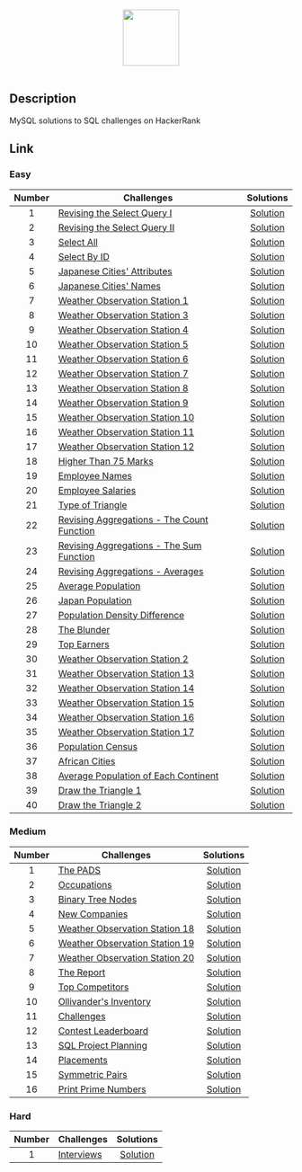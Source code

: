 <p align="center">  
	<br>
	<a href="https://www.hackerrank.com/domains/sql">
        <img height=100 src="https://hrcdn.net/community-frontend/assets/brand/logo-new-white-green-a5cb16e0ae.svg"> 
    </a>
    <br>
    <br>
</p>

## Description
MySQL solutions to SQL challenges on HackerRank

## Link

### Easy

| Number | Challenges | Solutions |
|:------:|------------|:---------:|
| 1 |  [Revising the Select Query I](https://www.hackerrank.com/challenges/revising-the-select-query/problem) | [Solution](1_Easy/Revising%20the%20Select%20Query%20I.sql)
| 2 |  [Revising the Select Query II](https://www.hackerrank.com/challenges/revising-the-select-query-2/problem) | [Solution](1_Easy/Revising%20the%20Select%20Query%20II.sql)
| 3 |  [Select All](https://www.hackerrank.com/challenges/select-all-sql/problem) | [Solution](1_Easy/Select%20All.sql)
| 4 |  [Select By ID](https://www.hackerrank.com/challenges/select-by-id/problem) | [Solution](1_Easy/Select%20By%20ID.sql)
| 5 |  [Japanese Cities' Attributes](https://www.hackerrank.com/challenges/japanese-cities-attributes/problem) | [Solution](1_Easy/Japanese%20Cities'%20Attributes.sql)
| 6 |  [Japanese Cities' Names](https://www.hackerrank.com/challenges/japanese-cities-name/problem) | [Solution](1_Easy/Japanese%20Cities'%20Names.sql)
| 7 |  [Weather Observation Station 1](https://www.hackerrank.com/challenges/weather-observation-station-1/problem) | [Solution](1_Easy/Weather%20Observation%20Station%201.sql)
| 8 |  [Weather Observation Station 3](https://www.hackerrank.com/challenges/weather-observation-station-3/problem) | [Solution](1_Easy/Weather%20Observation%20Station%203.sql)
| 9 |  [Weather Observation Station 4](https://www.hackerrank.com/challenges/weather-observation-station-4/problem) | [Solution](1_Easy/Weather%20Observation%20Station%204.sql)
| 10 | [Weather Observation Station 5](https://www.hackerrank.com/challenges/weather-observation-station-5/problem) | [Solution](1_Easy/Weather%20Observation%20Station%205.sql)
| 11 | [Weather Observation Station 6](https://www.hackerrank.com/challenges/weather-observation-station-6/problem) | [Solution](1_Easy/Weather%20Observation%20Station%206.sql)
| 12 | [Weather Observation Station 7](https://www.hackerrank.com/challenges/weather-observation-station-7/problem) | [Solution](1_Easy/Weather%20Observation%20Station%207.sql)
| 13 | [Weather Observation Station 8](https://www.hackerrank.com/challenges/weather-observation-station-8/problem) | [Solution](1_Easy/Weather%20Observation%20Station%208.sql)
| 14 | [Weather Observation Station 9](https://www.hackerrank.com/challenges/weather-observation-station-9/problem) | [Solution](1_Easy/Weather%20Observation%20Station%209.sql)
| 15 | [Weather Observation Station 10](https://www.hackerrank.com/challenges/weather-observation-station-10/problem) | [Solution](1_Easy/Weather%20Observation%20Station%2010.sql)
| 16 | [Weather Observation Station 11](https://www.hackerrank.com/challenges/weather-observation-station-11/problem) | [Solution](1_Easy/Weather%20Observation%20Station%2011.sql)
| 17 | [Weather Observation Station 12](https://www.hackerrank.com/challenges/weather-observation-station-12/problem) | [Solution](1_Easy/Weather%20Observation%20Station%2012.sql)
| 18 | [Higher Than 75 Marks](https://www.hackerrank.com/challenges/more-than-75-marks/problem) | [Solution](1_Easy/Higher%20Than%2075%20Marks.sql)
| 19 | [Employee Names](https://www.hackerrank.com/challenges/name-of-employees/problem) | [Solution](1_Easy/Employee%20Names.sql)
| 20 | [Employee Salaries](https://www.hackerrank.com/challenges/salary-of-employees/problem) | [Solution](1_Easy/Employee%20Salaries.sql)
| 21 | [Type of Triangle](https://www.hackerrank.com/challenges/what-type-of-triangle/problem) | [Solution](1_Easy/Type%20of%20Triangle.sql) |
| 22 | [Revising Aggregations - The Count Function](https://www.hackerrank.com/challenges/revising-aggregations-the-count-function/problem) | [Solution](1_Easy/Revising%20Aggregations%20-%20The%20Count%20Function.sql) | 
| 23 | [Revising Aggregations - The Sum Function](https://www.hackerrank.com/challenges/revising-aggregations-sum/problem) | [Solution](1_Easy/Revising/Revising%20Aggregations%20-%20The%20Sum%20Function.sql)                    |
| 24 | [Revising Aggregations - Averages](https://www.hackerrank.com/challenges/revising-aggregations-the-average-function/problem) | [Solution](1_Easy/Revising%20Aggregations%20-%20Averages.sql)      
| 25 | [Average Population](https://www.hackerrank.com/challenges/average-population/problem) | [Solution](1_Easy/Average%20Population.sql)                                                                               |
| 26 | [Japan Population](https://www.hackerrank.com/challenges/japan-population/problem) | [Solution](1_Easy/Japan%20Population.sql)                                                                                     |
| 27 | [Population Density Difference](https://www.hackerrank.com/challenges/population-density-difference/problem) | [Solution](1_Easy/Population%20Density%20Difference.sql)                                            |
| 28 | [The Blunder](https://www.hackerrank.com/challenges/the-blunder/problem) | [Solution](1_Easy/The%20Blunder.sql)  
| 29 | [Top Earners](https://www.hackerrank.com/challenges/earnings-of-employees/problem) | [Solution](1_Easy/Top%20Earners.sql) |         
| 30 | [Weather Observation Station 2](https://www.hackerrank.com/challenges/weather-observation-station-2/problem) | [Solution](1_Easy/Weather%20Observation%20Station%202.sql) |
| 31 | [Weather Observation Station 13](https://www.hackerrank.com/challenges/weather-observation-station-13/problem) | [Solution](1_Easy/Weather%20Observation%20Station%2013.sql) |
| 32 | [Weather Observation Station 14](https://www.hackerrank.com/challenges/weather-observation-station-14/problem) | [Solution](1_Easy/Weather%20Observation%20Station%2014.sql) |
| 33 | [Weather Observation Station 15](https://www.hackerrank.com/challenges/weather-observation-station-15/problem) | [Solution](1_Easy/Weather%20Observation%20Station%2015.sql) |
| 34 | [Weather Observation Station 16](https://www.hackerrank.com/challenges/weather-observation-station-16/problem) | [Solution](1_Easy/Weather%20Observation%20Station%2016.sql) |
| 35 | [Weather Observation Station 17](https://www.hackerrank.com/challenges/weather-observation-station-17/problem) | [Solution](1_Easy/Weather%20Observation%20Station%2017.sql) |
| 36 | [Population Census](https://www.hackerrank.com/challenges/asian-population/problem) | [Solution](1_Easy/Population%20Census.sql) |
| 37 | [African Cities](https://www.hackerrank.com/challenges/african-cities/problem) | [Solution](1_Easy/African%20Cities.sql) |
| 38 | [Average Population of Each Continent](https://www.hackerrank.com/challenges/average-population-of-each-continent/problem) | [Solution](1_Easy/Average%20Population%20of%20Each%20Continent.sql) |
| 39 | [Draw the Triangle 1](https://www.hackerrank.com/challenges/draw-the-triangle-1/problem) | [Solution](1_Easy/Draw%20The%20Triangle%201.sql) |
| 40 | [Draw the Triangle 2](https://www.hackerrank.com/challenges/draw-the-triangle-2/problem) | [Solution](1_Easy/Draw%20The%20Triangle%202.sql) |


### Medium

| Number | Challenges | Solutions |
|:------:|------------|:---------:|
| 1 |[The PADS](https://www.hackerrank.com/challenges/the-pads/problem) | [Solution](2_Medium/The%20PADS.sql) |
| 2 |[Occupations](https://www.hackerrank.com/challenges/occupations/problem) | [Solution](2_Medium/Occupations.sql) |
| 3 |[Binary Tree Nodes](https://www.hackerrank.com/challenges/binary-search-tree-1/problem) | [Solution](2_Medium/Binary%20Tree%20Nodes.sql)|
| 4 |[New Companies](https://www.hackerrank.com/challenges/the-company/problem) | [Solution](2_Medium/New%20Companies.sql) |
| 5| [Weather Observation Station 18](https://www.hackerrank.com/challenges/weather-observation-station-18/problem) | [Solution](2_Medium/Weather%20Observation%20Station%2018.sql) |
| 6| [Weather Observation Station 19](https://www.hackerrank.com/challenges/weather-observation-station-19/problem) | [Solution](2_Medium/Weather%20Observation%20Station%2019.sql) |
| 7| [Weather Observation Station 20](https://www.hackerrank.com/challenges/weather-observation-station-20/problem) | [Solution](2_Medium/Weather%20Observation%20Station%2020.sql) |
| 8 | [The Report](https://www.hackerrank.com/challenges/the-report/submissions/code/94188063) | [Solution](2_Medium/The%20Report.sql) |
| 9 | [Top Competitors](https://www.hackerrank.com/challenges/full-score/problem) | [Solution](2_Medium/Top%20Competitors.sql) |
| 10 | [Ollivander's Inventory](https://www.hackerrank.com/challenges/harry-potter-and-wands/problem) | [Solution](2_Medium/Ollivander's%20Inventory.sql) |
| 11 | [Challenges](https://www.hackerrank.com/challenges/challenges/problem) | [Solution](2_Medium/Challenges.sql) |
| 12 | [Contest Leaderboard](https://www.hackerrank.com/challenges/contest-leaderboard/problem) | [Solution](2_Medium/Contest%20Leaderboard.sql) |
| 13 | [SQL Project Planning](https://www.hackerrank.com/challenges/sql-projects/problem) | [Solution](2_Medium/SQL%20PROJECT%20PLANNING.sql) |
| 14 | [Placements](https://www.hackerrank.com/challenges/placements/problem) | [Solution](2_Medium/Placements.sql)       
| 15 | [Symmetric Pairs](https://www.hackerrank.com/challenges/placements/problem) | [Solution](2_Medium/Placements.sql)      
| 16 | [Print Prime Numbers](https://www.hackerrank.com/challenges/placements/problem) | [Solution](2_Medium/Print%20Prime%20Numbers.sql)      


### Hard

| Number | Challenges | Solutions |
|:------:|------------|:---------:|
| 1 | [Interviews](https://www.hackerrank.com/challenges/interviews/problem)             | [Solution](3_Hard/Interviews.sql)      


